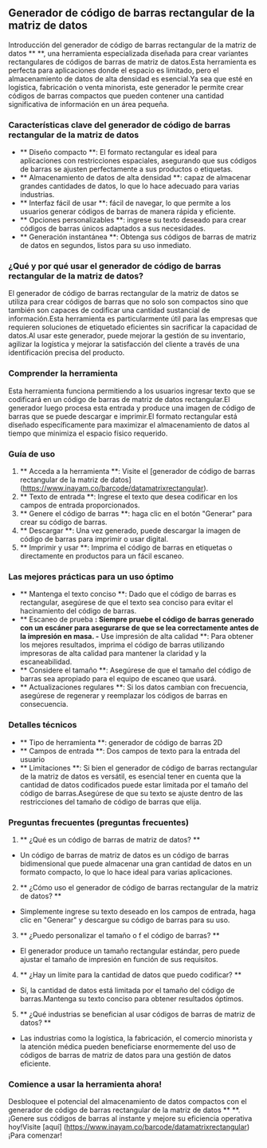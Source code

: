 ## Generador de código de barras rectangular de la matriz de datos

Introducción del generador de código de barras rectangular de la matriz de datos ** **, una herramienta especializada diseñada para crear variantes rectangulares de códigos de barras de matriz de datos.Esta herramienta es perfecta para aplicaciones donde el espacio es limitado, pero el almacenamiento de datos de alta densidad es esencial.Ya sea que esté en logística, fabricación o venta minorista, este generador le permite crear códigos de barras compactos que pueden contener una cantidad significativa de información en un área pequeña.

### Características clave del generador de código de barras rectangular de la matriz de datos

- ** Diseño compacto **: El formato rectangular es ideal para aplicaciones con restricciones espaciales, asegurando que sus códigos de barras se ajusten perfectamente a sus productos o etiquetas.
- ** Almacenamiento de datos de alta densidad **: capaz de almacenar grandes cantidades de datos, lo que lo hace adecuado para varias industrias.
- ** Interfaz fácil de usar **: fácil de navegar, lo que permite a los usuarios generar códigos de barras de manera rápida y eficiente.
- ** Opciones personalizables **: ingrese su texto deseado para crear códigos de barras únicos adaptados a sus necesidades.
- ** Generación instantánea **: Obtenga sus códigos de barras de matriz de datos en segundos, listos para su uso inmediato.

### ¿Qué y por qué usar el generador de código de barras rectangular de la matriz de datos?

El generador de código de barras rectangular de la matriz de datos se utiliza para crear códigos de barras que no solo son compactos sino que también son capaces de codificar una cantidad sustancial de información.Esta herramienta es particularmente útil para las empresas que requieren soluciones de etiquetado eficientes sin sacrificar la capacidad de datos.Al usar este generador, puede mejorar la gestión de su inventario, agilizar la logística y mejorar la satisfacción del cliente a través de una identificación precisa del producto.

### Comprender la herramienta

Esta herramienta funciona permitiendo a los usuarios ingresar texto que se codificará en un código de barras de matriz de datos rectangular.El generador luego procesa esta entrada y produce una imagen de código de barras que se puede descargar e imprimir.El formato rectangular está diseñado específicamente para maximizar el almacenamiento de datos al tiempo que minimiza el espacio físico requerido.

### Guía de uso

1. ** Acceda a la herramienta **: Visite el [generador de código de barras rectangular de la matriz de datos] (https://www.inayam.co/barcode/datamatrixrectangular).
2. ** Texto de entrada **: Ingrese el texto que desea codificar en los campos de entrada proporcionados.
3. ** Genere el código de barras **: haga clic en el botón "Generar" para crear su código de barras.
4. ** Descargar **: Una vez generado, puede descargar la imagen de código de barras para imprimir o usar digital.
5. ** Imprimir y usar **: Imprima el código de barras en etiquetas o directamente en productos para un fácil escaneo.

### Las mejores prácticas para un uso óptimo

- ** Mantenga el texto conciso **: Dado que el código de barras es rectangular, asegúrese de que el texto sea conciso para evitar el hacinamiento del código de barras.
- ** Escaneo de prueba **: Siempre pruebe el código de barras generado con un escáner para asegurarse de que se lea correctamente antes de la impresión en masa.
-** Use impresión de alta calidad **: Para obtener los mejores resultados, imprima el código de barras utilizando impresoras de alta calidad para mantener la claridad y la escaneabilidad.
- ** Considere el tamaño **: Asegúrese de que el tamaño del código de barras sea apropiado para el equipo de escaneo que usará.
- ** Actualizaciones regulares **: Si los datos cambian con frecuencia, asegúrese de regenerar y reemplazar los códigos de barras en consecuencia.

### Detalles técnicos

- ** Tipo de herramienta **: generador de código de barras 2D
- ** Campos de entrada **: Dos campos de texto para la entrada del usuario
- ** Limitaciones **: Si bien el generador de código de barras rectangular de la matriz de datos es versátil, es esencial tener en cuenta que la cantidad de datos codificados puede estar limitada por el tamaño del código de barras.Asegúrese de que su texto se ajuste dentro de las restricciones del tamaño de código de barras que elija.

### Preguntas frecuentes (preguntas frecuentes)

1. ** ¿Qué es un código de barras de matriz de datos? **
- Un código de barras de matriz de datos es un código de barras bidimensional que puede almacenar una gran cantidad de datos en un formato compacto, lo que lo hace ideal para varias aplicaciones.

2. ** ¿Cómo uso el generador de código de barras rectangular de la matriz de datos? **
- Simplemente ingrese su texto deseado en los campos de entrada, haga clic en "Generar" y descargue su código de barras para su uso.

3. ** ¿Puedo personalizar el tamaño o f el código de barras? **
- El generador produce un tamaño rectangular estándar, pero puede ajustar el tamaño de impresión en función de sus requisitos.

4. ** ¿Hay un límite para la cantidad de datos que puedo codificar? **
- Sí, la cantidad de datos está limitada por el tamaño del código de barras.Mantenga su texto conciso para obtener resultados óptimos.

5. ** ¿Qué industrias se benefician al usar códigos de barras de matriz de datos? **
- Las industrias como la logística, la fabricación, el comercio minorista y la atención médica pueden beneficiarse enormemente del uso de códigos de barras de matriz de datos para una gestión de datos eficiente.

### Comience a usar la herramienta ahora!

Desbloquee el potencial del almacenamiento de datos compactos con el generador de código de barras rectangular de la matriz de datos ** **.¡Genere sus códigos de barras al instante y mejore su eficiencia operativa hoy!Visite [aquí] (https://www.inayam.co/barcode/datamatrixrectangular) ¡Para comenzar!
